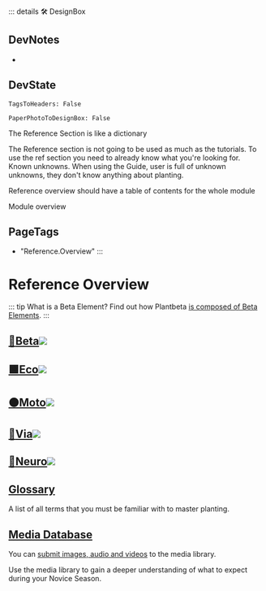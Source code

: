 ::: details 🛠 <dev>DesignBox</dev>

## DevNotes

-

## DevState

`TagsToHeaders: False`

`PaperPhotoToDesignBox: False`

The Reference Section is like a dictionary

The Reference section is not going to be used as much as the tutorials. To use the ref section you need to already know what you're looking for. Known unknowns. When using the Guide, user is full of unknown unknowns, they don't know anything about planting.

Reference overview should have a table of contents for the whole module

Module overview 
<h2>PageTags</h2>

- "Reference.Overview"
:::

# Reference Overview

::: tip What is a Beta Element?
Find out how Plantbeta [is composed of Beta Elements](/reference/Beta/WhatBeta). 
:::

## [<beta>**🔷____Beta____**</beta>![](/Beta/Beta_Emoji.png)](/reference/Beta/WhatBeta)

## [<eco>**🟩____Eco____**</eco>![](/Eco/Eco_Emoji.png)](/reference/Eco/EcoOverview) 

## [<moto>**🟠____Moto____**</moto>![](/Moto/Moto_Emoji.png)](/reference/Moto/MotoOverview)

## [<via>**🔻____Via____**</via>![](/Via/Via_Emoji.png)](/reference/Via/ViaOverview)

## [<neuro>**💜____Neuro____**</neuro>![](/Neuro/Neuro_Emoji.png)](/reference/Neuro/NeuroOverview)



## [Glossary](/reference/glossary/Glossary)

A list of all terms that you must be familiar with to master planting.

## [Media Database](/reference/media/Overview)

You can [submit images, audio and videos](/dev/Contribute) to the media library.

Use the media library to gain a deeper understanding of what to expect during your Novice Season.




